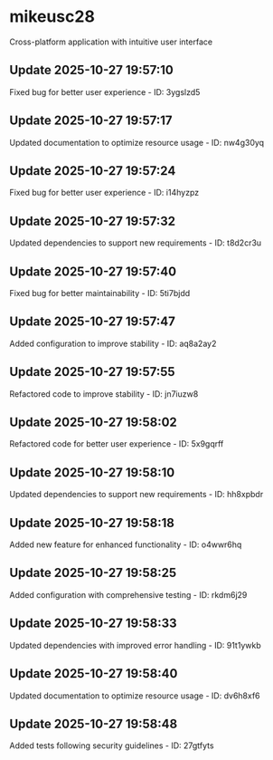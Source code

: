 # mikeusc28
Cross-platform application with intuitive user interface

## Update 2025-10-27 19:57:10
Fixed bug for better user experience - ID: 3ygslzd5


## Update 2025-10-27 19:57:17
Updated documentation to optimize resource usage - ID: nw4g30yq


## Update 2025-10-27 19:57:24
Fixed bug for better user experience - ID: i14hyzpz


## Update 2025-10-27 19:57:32
Updated dependencies to support new requirements - ID: t8d2cr3u


## Update 2025-10-27 19:57:40
Fixed bug for better maintainability - ID: 5ti7bjdd


## Update 2025-10-27 19:57:47
Added configuration to improve stability - ID: aq8a2ay2


## Update 2025-10-27 19:57:55
Refactored code to improve stability - ID: jn7iuzw8


## Update 2025-10-27 19:58:02
Refactored code for better user experience - ID: 5x9gqrff


## Update 2025-10-27 19:58:10
Updated dependencies to support new requirements - ID: hh8xpbdr


## Update 2025-10-27 19:58:18
Added new feature for enhanced functionality - ID: o4wwr6hq


## Update 2025-10-27 19:58:25
Added configuration with comprehensive testing - ID: rkdm6j29


## Update 2025-10-27 19:58:33
Updated dependencies with improved error handling - ID: 91t1ywkb


## Update 2025-10-27 19:58:40
Updated documentation to optimize resource usage - ID: dv6h8xf6


## Update 2025-10-27 19:58:48
Added tests following security guidelines - ID: 27gtfyts

